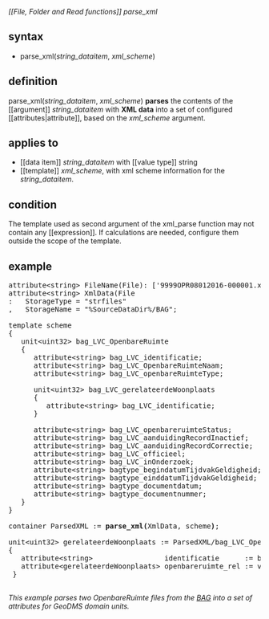 *[[File, Folder and Read functions]] parse_xml*

## syntax

- parse_xml(*string_dataitem*, *xml_scheme*)

## definition

parse_xml(*string_dataitem*, *xml_scheme*) **parses** the contents of the [[argument]] *string_dataitem* with **XML data** into a set of configured [[attributes|attribute]], based on the *xml_scheme* argument.

## applies to

- [[data item]] *string_dataitem* with [[value type]] string
- [[template]] *xml_scheme*, with xml scheme information for the *string_dataitem*.

## condition

The template used as second argument of the xml_parse function may not contain any [[expression]]. If calculations are needed, configure them outside the scope of the template.

## example

<pre>
attribute&lt;string&gt; FileName(File): ['9999OPR08012016-000001.xml','9999OPR08012016-000003.xml'];
attribute&lt;string&gt; XmlData(File
:   StorageType = "strfiles"
,   StorageName = "%SourceDataDir%/BAG";

template scheme
{
   unit&lt;uint32&gt; bag_LVC_OpenbareRuimte
   {
      attribute&lt;string&gt; bag_LVC_identificatie;
      attribute&lt;string&gt; bag_LVC_OpenbareRuimteNaam;
      attribute&lt;string&gt; bag_LVC_openbareRuimteType;

      unit&lt;uint32&gt; bag_LVC_gerelateerdeWoonplaats
      {
         attribute&lt;string&gt; bag_LVC_identificatie;
      }

      attribute&lt;string&gt; bag_LVC_openbareruimteStatus;
      attribute&lt;string&gt; bag_LVC_aanduidingRecordInactief;
      attribute&lt;string&gt; bag_LVC_aanduidingRecordCorrectie;
      attribute&lt;string&gt; bag_LVC_officieel;
      attribute&lt;string&gt; bag_LVC_inOnderzoek;
      attribute&lt;string&gt; bagtype_begindatumTijdvakGeldigheid;
      attribute&lt;string&gt; bagtype_einddatumTijdvakGeldigheid;
      attribute&lt;string&gt; bagtype_documentdatum;
      attribute&lt;string&gt; bagtype_documentnummer;
   }
}

container ParsedXML := <B>parse_xml(</B>XmlData, scheme<B>)</B>;

unit&lt;uint32&gt; gerelateerdeWoonplaats := ParsedXML/bag_LVC_OpenbareRuimte/bag_LVC_gerelateerdeWoonplaats
{
   attribute&lt;string&gt;                 identificatie      := bag_LVC_identificatie;
   attribute&lt;gerelateerdeWoonplaats&gt; openbareruimte_rel := value(Parent_rel, ParsedXML/bag_LVC_OpenbareRuimte);
 }

</pre>

*This example parses two OpenbareRuimte files from the [BAG](https://github.com/ObjectVision/BAG-Tools/wiki/BAG) into a set of attributes for GeoDMS domain units.*